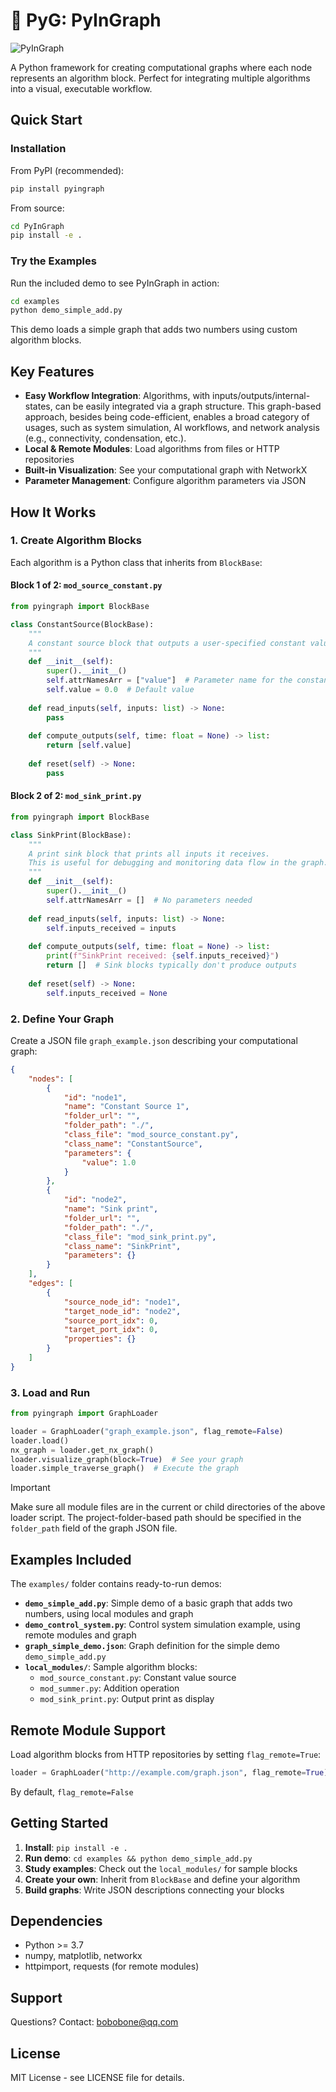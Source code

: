 # 🐷 PyG: PyInGraph 

![PyInGraph](./pyingraph.png)


A Python framework for creating computational graphs where each node represents an algorithm block. Perfect for integrating multiple algorithms into a visual, executable workflow.

## Quick Start

### Installation

From PyPI (recommended):
```bash
pip install pyingraph
```

From source:
```bash
cd PyInGraph
pip install -e .
```

### Try the Examples

Run the included demo to see PyInGraph in action:

```bash
cd examples
python demo_simple_add.py
```

This demo loads a simple graph that adds two numbers using custom algorithm blocks.

## Key Features

- **Easy Workflow Integration**: Algorithms, with inputs/outputs/internal-states, can be easily integrated via a graph structure. This graph-based approach, besides being code-efficient, enables a broad category of usages, such as system simulation, AI workflows, and network analysis (e.g., connectivity, condensation, etc.).
- **Local & Remote Modules**: Load algorithms from files or HTTP repositories
- **Built-in Visualization**: See your computational graph with NetworkX
- **Parameter Management**: Configure algorithm parameters via JSON

## How It Works

### 1. Create Algorithm Blocks

Each algorithm is a Python class that inherits from `BlockBase`:

#### Block 1 of 2: `mod_source_constant.py`

```python
from pyingraph import BlockBase

class ConstantSource(BlockBase):
    """
    A constant source block that outputs a user-specified constant value.
    """
    def __init__(self):
        super().__init__()
        self.attrNamesArr = ["value"]  # Parameter name for the constant value
        self.value = 0.0  # Default value
    
    def read_inputs(self, inputs: list) -> None:
        pass
    
    def compute_outputs(self, time: float = None) -> list:
        return [self.value]
    
    def reset(self) -> None:
        pass
```

#### Block 2 of 2: `mod_sink_print.py`

```python
from pyingraph import BlockBase

class SinkPrint(BlockBase):
    """
    A print sink block that prints all inputs it receives.
    This is useful for debugging and monitoring data flow in the graph.
    """
    def __init__(self):
        super().__init__()
        self.attrNamesArr = []  # No parameters needed
    
    def read_inputs(self, inputs: list) -> None:
        self.inputs_received = inputs
    
    def compute_outputs(self, time: float = None) -> list:
        print(f"SinkPrint received: {self.inputs_received}")
        return []  # Sink blocks typically don't produce outputs
    
    def reset(self) -> None:
        self.inputs_received = None
```


### 2. Define Your Graph

Create a JSON file `graph_example.json` describing your computational graph:


```json
{
    "nodes": [
        {
            "id": "node1",
            "name": "Constant Source 1",
            "folder_url": "",
            "folder_path": "./",
            "class_file": "mod_source_constant.py",
            "class_name": "ConstantSource",
            "parameters": {
                "value": 1.0
            }
        },
        {
            "id": "node2",
            "name": "Sink print",
            "folder_url": "",
            "folder_path": "./",
            "class_file": "mod_sink_print.py",
            "class_name": "SinkPrint",
            "parameters": {}
        }
    ],
    "edges": [
        {
            "source_node_id": "node1",
            "target_node_id": "node2",
            "source_port_idx": 0,
            "target_port_idx": 0,
            "properties": {}
        }
    ]
}
```

### 3. Load and Run

```python
from pyingraph import GraphLoader

loader = GraphLoader("graph_example.json", flag_remote=False)
loader.load()
nx_graph = loader.get_nx_graph()
loader.visualize_graph(block=True)  # See your graph
loader.simple_traverse_graph()  # Execute the graph
```

> [!IMPORTANT]
> Make sure all module files are in the current or child directories of the above loader script. The project-folder-based path should be specified in the `folder_path` field of the graph JSON file.


## Examples Included

The `examples/` folder contains ready-to-run demos:

- **`demo_simple_add.py`**: Simple demo of a basic graph that adds two numbers, using local modules and graph
- **`demo_control_system.py`**: Control system simulation example, using remote modules and graph
- **`graph_simple_demo.json`**: Graph definition for the simple demo `demo_simple_add.py`
- **`local_modules/`**: Sample algorithm blocks:
  - `mod_source_constant.py`: Constant value source
  - `mod_summer.py`: Addition operation
  - `mod_sink_print.py`: Output print as display

## Remote Module Support

Load algorithm blocks from HTTP repositories by setting `flag_remote=True`:

```python
loader = GraphLoader("http://example.com/graph.json", flag_remote=True)
```

By default, `flag_remote=False`

## Getting Started

1. **Install**: `pip install -e .`
2. **Run demo**: `cd examples && python demo_simple_add.py`
3. **Study examples**: Check out the `local_modules/` for sample blocks
4. **Create your own**: Inherit from `BlockBase` and define your algorithm
5. **Build graphs**: Write JSON descriptions connecting your blocks

## Dependencies

- Python >= 3.7
- numpy, matplotlib, networkx
- httpimport, requests (for remote modules)

## Support

Questions? Contact: bobobone@qq.com

## License

MIT License - see LICENSE file for details.
